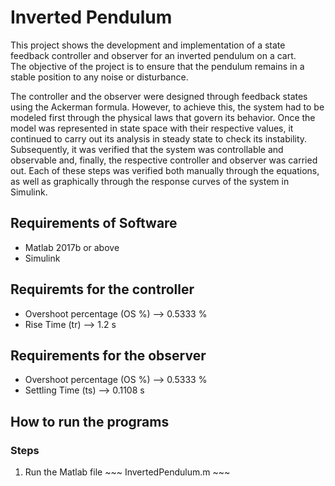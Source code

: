 # Inverted Pendulum

This project shows the development and implementation of a state feedback controller and observer for an inverted pendulum on a cart.  
The objective of the project is to ensure that the pendulum remains in a stable position to any noise or disturbance.  

The controller and the observer were designed through feedback states using the Ackerman formula. However, to achieve this, the system had to be modeled first through the physical laws that govern its behavior. Once the model was represented in state space with their respective values, it continued to carry out its analysis in steady state to check its instability. Subsequently, it was verified that the system was controllable and observable and, finally, the respective controller and observer was carried out. Each of these steps was verified both manually through the equations, as well as graphically through the response curves of the system in Simulink.


## Requirements of Software

* Matlab 2017b or above
* Simulink

## Requiremts for the controller

* Overshoot percentage (OS %) --> 0.5333 %
* Rise Time (tr) --> 1.2 s

## Requirements for the observer

* Overshoot percentage (OS %) --> 0.5333 %
* Settling Time (ts) --> 0.1108 s

## How to run the programs

### Steps

1. Run the Matlab file ~~~ InvertedPendulum.m ~~~
